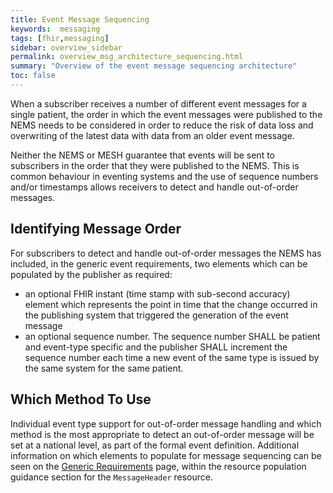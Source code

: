 ```yaml
---
title: Event Message Sequencing
keywords:  messaging
tags: [fhir,messaging]
sidebar: overview_sidebar
permalink: overview_msg_architecture_sequencing.html
summary: "Overview of the event message sequencing architecture"
toc: false
---
```


When a subscriber receives a number of different event messages for a single patient, the order in which the event messages were published to the NEMS needs to be considered in order to reduce the risk of data loss and overwriting of the latest data with data from an older event message.

Neither the NEMS or MESH guarantee that events will be sent to subscribers in the order that they were published to the NEMS. This is common behaviour in eventing systems and the use of sequence numbers and/or timestamps allows receivers to detect and handle out-of-order messages.


## Identifying Message Order

For subscribers to detect and handle out-of-order messages the NEMS has included, in the generic event requirements, two elements which can be populated by the publisher as required:
- an optional FHIR instant (time stamp with sub-second accuracy) element which represents the point in time that the change occurred in the publishing system that triggered the generation of the event message
- an optional sequence number. The sequence number SHALL be patient and event-type specific and the publisher SHALL increment the sequence number each time a new event of the same type is issued by the same system for the same patient.


## Which Method To Use

Individual event type support for out-of-order message handling and which method is the most appropriate to detect an out-of-order message will be set at a national level, as part of the formal event definition. Additional information on which elements to populate for message sequencing can be seen on the [Generic Requirements](explore_genreic_event_requirements.html) page, within the resource population guidance section for the `MessageHeader` resource.

